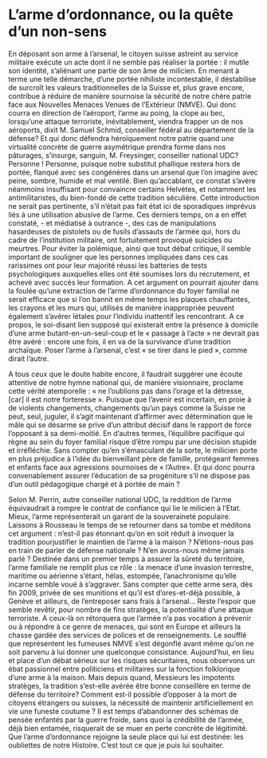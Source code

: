# L’arme d’ordonnance, ou la quête d’un non-sens

En déposant son arme à l’arsenal, le citoyen suisse astreint au service militaire exécute un acte
dont il ne semble pas réaliser la portée : il mutile son identité, s’aliénant une partie de son âme
de milicien. En menant à terme une telle démarche, d’une portée nihiliste incontestable, il
déstabilise de surcroît les valeurs traditionnelles de la Suisse et, plus grave encore, contribue à
réduire de manière sournoise la sécurité de notre chère patrie face aux Nouvelles Menaces
Venues de l’Extérieur (NMVE). Qui donc courra en direction de l’aéroport, l’arme au poing,
la clope au bec, lorsqu’une attaque terroriste, inévitablement, viendra frapper un de nos
aéroports, dixit M. Samuel Schmid, conseiller fédéral au département de la défense? Et qui
donc défendra héroïquement notre patrie quand une virtualité concrète de guerre asymétrique
prendra forme dans nos pâturages, s’insurge, sanguin, M. Freysinger, conseiller national
UDC? Personne ! Personne, puisque notre substitut phallique restera hors de portée, flanqué
avec ses congénères dans un arsenal que l’on imagine avec peine, sombre, humide et mal
ventilé. Bien qu’accablant, ce constat s’avère néanmoins insuffisant pour convaincre certains
Helvètes, et notamment les antimilitaristes, du bien-fondé de cette tradition séculière.
Cette introduction ne serait pas pertinente, s’il n’était pas fait état ici de sporadiques imprévus
liés à une utilisation abusive de l’arme. Ces derniers temps, on a en effet constaté, - et
médiatisé à outrance -, des cas de manipulations hasardeuses de pistolets ou de fusils
d’assauts de l’armée qui, hors du cadre de l’institution militaire, ont fortuitement provoqué
suicides ou meurtres. Pour éviter la polémique, ainsi que tout débat critique, il semble
important de souligner que les personnes impliquées dans ces cas rarissimes ont pour leur
majorité réussi les batteries de tests psychologiques auxquelles elles ont été soumises lors du
recrutement, et achevé avec succès leur formation. A cet argument on pourrait ajouter dans la
foulée qu’une extraction de l’arme d’ordonnance du foyer familial ne serait efficace que si
l’on bannit en même temps les plaques chauffantes, les crayons et les murs qui, utilisés de
manière inappropriée peuvent également s’avérer létales pour l’individu inattentif les
rencontrant. A ce propos, le soi-disant lien supposé qui existerait entre la présence à domicile
d’une arme butant-en-un-seul-coup et le « passage à l’acte » ne devrait pas être avéré : encore
une fois, il en va de la survivance d’une tradition archaïque. Poser l’arme à l’arsenal, c’est
« se tirer dans le pied », comme dirait l’autre.

A tous ceux que le doute habite encore, il faudrait suggérer une écoute attentive de notre
hymne national qui, de manière visionnaire, proclame cette vérité atemporelle : « ne
l’oublions pas dans l’orage et la détresse, [car] il est notre forteresse ». Puisque que l’avenir
est incertain, en proie à de violents changements, changements qu’un pays comme la Suisse
ne peut, seul, juguler, il s’agit maintenant d’affirmer avec détermination que le mâle qui se
désarme se prive d’un attribut décisif dans le rapport de force l’opposant à sa demi-moitié. En
d’autres termes, l’équilibre pacifique qui règne au sein du foyer familial risque d’être rompu
par une décision stupide et irréfléchie. Sans compter qu’en s’émasculant de la sorte, le
milicien porte en plus préjudice à l’idée du bienveillant père de famille, protégeant femmes et
enfants face aux agressions sournoises de « l’Autre». Et qui donc pourra convenablement
assurer l’éducation de sa progéniture s’il ne dispose pas d’un outil pédagogique chargé et à
portée de main ?

Selon M. Perrin, autre conseiller national UDC, la reddition de l’arme équivaudrait à rompre
le contrat de confiance qui lie le milicien à l’Etat. Mieux, l’arme représenterait un garant de la
souveraineté populaire. Laissons à Rousseau le temps de se retourner dans sa tombe et
méditons cet argument : n’est-il pas étonnant qu’on en soit réduit à invoquer la tradition pourjustifier le maintien de l’arme à la maison ? N’étions-nous pas en train de parler de défense
nationale ? N’en avons-nous même jamais parlé ? Destinée dans un premier temps à assurer la
sûreté du territoire, l’arme familiale ne remplit plus ce rôle : la menace d’une invasion
terrestre, maritime ou aérienne s’étant, hélas, estompée, l’anachronisme qu’elle incarne
semble voué à s’aggraver. Sans compter que cette arme sera, dès fin 2009, privée de ses
munitions et qu’il est d’ores-et-déjà possible, à Genève et ailleurs, de l’entreposer sans frais à
l’arsenal... Reste l’espoir que semble revêtir, pour nombre de fins stratèges, la potentialité
d’une attaque terroriste. A ceux-là on rétorquera que l’armée n’a pas vocation à prévenir ou à
répondre à ce genre de menaces, qui sont en Europe et ailleurs la chasse gardée des services
de polices et de renseignements. Le soufflé que représentent les fumeuses NMVE s’est
dégonflé avant même qu’on ne soit parvenu à lui donner une quelconque consistance.
Aujourd’hui, en lieu et place d’un débat sérieux sur les risques sécuritaires, nous observons un
ébat passionnel entre politiciens et militaires sur la fonction folklorique d’une arme à la
maison. Mais depuis quand, Messieurs les impotents stratèges, la tradition s’est-elle avérée
être bonne conseillère en terme de défense du territoire? Comment est-il possible d’opposer à
la mort de citoyens étrangers ou suisses, la nécessité de maintenir artificiellement en vie une
funeste coutume ? Il est temps d’abandonner des schémas de pensée enfantés par la guerre
froide, sans quoi la crédibilité de l’armée, déjà bien entamée, risquerait de se muer en perte
concrète de légitimité. Que l’arme d’ordonnance rejoigne la seule place qui lui est destinée:
les oubliettes de notre Histoire. C’est tout ce que je puis lui souhaiter.
